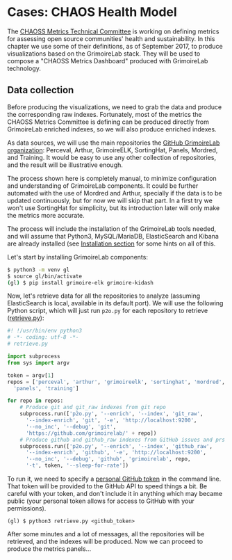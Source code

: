 # Cases: CHAOS Health Model

The [CHAOSS Metrics Technical Committee](https://wiki.linuxfoundation.org/oss-health-metrics) is working on defining metrics for assessing open source communities' health and sustainability. In this chapter we use some of their definitions, as of September 2017, to produce visualizations based on the GrimoireLab stack. They will be used to compose a "CHAOSS Metrics Dashboard" produced with GrimoireLab technology.

## Data collection

Before producing the visualizations, we need to grab the data and produce the corresponding raw indexes. Fortunately, most of the metrics the CHAOSS Metrics Committee is defining can be produced directly from GrimoireLab enriched indexes, so we will also produce enriched indexes.

As data sources, we will use the main repositories the [GitHub GrimoireLab organization](https://github.com/grimoirelab): Perceval, Arthur, GrimoireELK, SortingHat, Panels, Mordred, and Training. It would be easy to use any other collection of repositories, and the result will be illustrative enough.

The process shown here is completely manual, to minimize configuration and understanding of GrimoireLab components. It could be further automated with the use of Mordred and Arthur, specially if the data is to be updated continuously, but for now we will skip that part. In a first try we won't use SortingHat for simplicity, but its introduction later will only make the metrics more accurate.

The process will include the installation of the GrimoireLab tools needed, and will assume that Python3, MySQL/MariaDB, ElasticSearch and Kibana are already installed (see [Installation section](/grimoireelk/installation.md) for some hints on all of this.

Let's start by installing GrimoireLab components:

```bash
$ python3 -m venv gl
$ source gl/bin/activate
(gl) $ pip install grimoire-elk grimoire-kidash
```

Now, let's retrieve data for all the repositories to analyze (assuming ElasticSearch is local, available in its default port). We will use the following Python script, which will just run `p2o.py` for each repository to retrieve \([retrieve.py](/grimoirelab-training/cases-chaoss/scripts/retrieve.py)\):

```python
#! !/usr/bin/env python3
# -*- coding: utf-8 -*-
# retrieve.py

import subprocess
from sys import argv

token = argv[1]
repos = ['perceval', 'arthur', 'grimoireelk', 'sortinghat', 'mordred',
  'panels', 'training']

for repo in repos:
    # Produce git and git_raw indexes from git repo
    subprocess.run(['p2o.py', '--enrich', '--index', 'git_raw',
      '--index-enrich', 'git', '-e', 'http://localhost:9200',
      '--no_inc', '--debug', 'git',
      'https://github.com/grimoirelab/' + repo])
    # Produce github and github_raw indexes from GitHub issues and prs
    subprocess.run(['p2o.py', '--enrich', '--index', 'github_raw',
      '--index-enrich', 'github', '-e', 'http://localhost:9200',
      '--no_inc', '--debug', 'github', 'grimoirelab', repo,
      '-t', token, '--sleep-for-rate'])
```

To run it, we need to specify a [personal GitHub token](https://help.github.com/articles/creating-a-personal-access-token-for-the-command-line/) in the command line. That token will be provided to the GitHub API to speed things a bit. Be careful with your token, and don't include it in anything which may became public (your personal token allows for access to GitHub with your permissions).

```
(gl) $ python3 retrieve.py <github_token>
```

After some minutes and a lot of messages, all the repositories will be retrieved, and the indexes will be produced. Now we can proceed to produce the metrics panels...